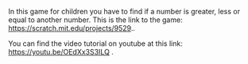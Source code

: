 In this game for children you have to find if a number 
is greater, less or equal to another number.
This is the link to the game:
https://scratch.mit.edu/projects/9529..

You can find the video tutorial on youtube at this link:
https://youtu.be/OEdXx3S3ILQ
.
